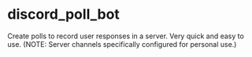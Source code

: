 # discord_poll_bot
Create polls to record user responses in a server. Very quick and easy to use.
(NOTE: Server channels specifically configured for personal use.)

